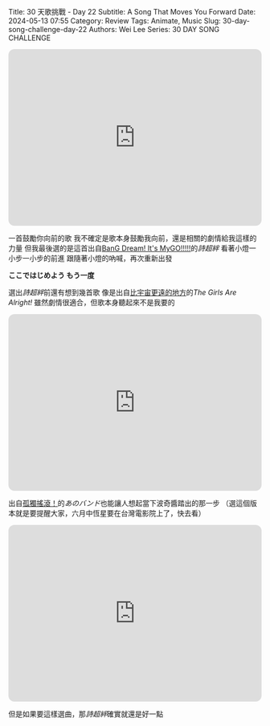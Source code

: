 Title: 30 天歌挑戰 - Day 22
Subtitle: A Song That Moves You Forward
Date: 2024-05-13 07:55
Category: Review
Tags: Animate, Music
Slug: 30-day-song-challenge-day-22
Authors: Wei Lee
Series: 30 DAY SONG CHALLENGE

<iframe style="border-radius:12px" src="https://open.spotify.com/embed/track/3OYY7pCfrZwu6Mbq1TkmDX?utm_source=generator" width="100%" height="352" frameBorder="0" allowfullscreen="" allow="autoplay; clipboard-write; encrypted-media; fullscreen; picture-in-picture" loading="lazy"></iframe>

<!--more-->

一首鼓勵你向前的歌
我不確定是歌本身鼓勵我向前，還是相關的劇情給我這樣的力量
但我最後選的是這首出自[BanG Dream! It's MyGO!!!!!](https://ani.gamer.com.tw/animeVideo.php?sn=34030)的*詩超絆*
看著小燈一小步一小步的前進
跟隨著小燈的吶喊，再次重新出發

**ここではじめよう もう一度**

選出*詩超絆*前還有想到幾首歌
像是出自[比宇宙更遠的地方](https://ani.gamer.com.tw/animeVideo.php?sn=16507)的*The Girls Are Alright!*
雖然劇情很適合，但歌本身聽起來不是我要的

<iframe style="border-radius:12px" src="https://open.spotify.com/embed/track/1b790iQShrvV8OtHT7euGw?utm_source=generator" width="100%" height="352" frameBorder="0" allowfullscreen="" allow="autoplay; clipboard-write; encrypted-media; fullscreen; picture-in-picture" loading="lazy"></iframe>

出自[孤獨搖滾！](https://ani.gamer.com.tw/animeVideo.php?sn=31599)的*あのバンド*也能讓人想起當下波奇醬踏出的那一步
（選這個版本就是要提醒大家，六月中恆星要在台灣電影院上了，快去看）

<iframe style="border-radius:12px" src="https://open.spotify.com/embed/track/2M4VFiQx8J9z8KjojIXH8t?utm_source=generator" width="100%" height="352" frameBorder="0" allowfullscreen="" allow="autoplay; clipboard-write; encrypted-media; fullscreen; picture-in-picture" loading="lazy"></iframe>

但是如果要這樣選曲，那*詩超絆*確實就還是好一點

